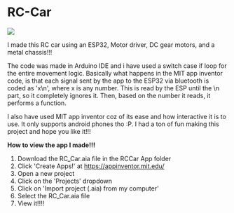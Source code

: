 # RC-Car

![](https://cdn.hackclubber.dev/slackcdn/6f4c407c372b913c91de4fc991328954.png)

I made this RC car using an ESP32, Motor driver, DC gear motors, and a metal chassis!!!

The code was made in Arduino IDE and i have used a switch case if loop for the entire movement logic. Basically what happens in the MIT app inventor code, is that each signal sent by the app to the ESP32 via bluetooth is coded as 'x\n', where x is any number. This is read by the ESP until the \n part, so it completely ignores it. Then, based on the number it reads, it performs a function.

I also have used MIT app inventor coz of its ease and how interactive it is to use. It only supports android phones tho :P. I had a ton of fun making this project and hope you like it!!!

**How to view the app I made!!!**

1. Download the RC_Car.aia file in the RCCar App folder
2. Click 'Create Apps!' at https://appinventor.mit.edu/
3. Open a new project
4. Click on the 'Projects' dropdown
5. Click on 'Import project (.aia) from my computer'
6. Select the RC_Car.aia file
7. View it!!!!
